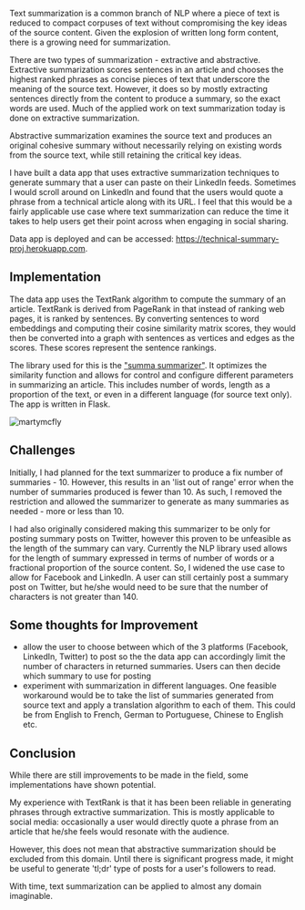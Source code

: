 Text summarization is a common branch of NLP where a piece of text is reduced to compact corpuses of text without compromising the key ideas of the source content. Given the explosion of written long form content, there is a growing need for summarization.

There are two types of summarization - extractive and abstractive. Extractive summarization scores sentences in an article and chooses the highest ranked phrases as concise pieces of text that underscore the meaning of the source text. However, it does so by mostly extracting sentences directly from the content to produce a summary, so the exact words are used. Much of the applied work on text summarization today is done on extractive summarization.

Abstractive summarization examines the source text and produces an original cohesive summary without necessarily relying on existing words from the source text, while still retaining the critical key ideas.

I have built a data app that uses extractive summarization techniques to generate summary that a user can paste on their LinkedIn feeds. Sometimes I would scroll around on LinkedIn and found that the users would quote a phrase from a technical article along with its URL. I feel that this would be a fairly applicable use case where text summarization can reduce the time it takes to help users get their point across when engaging in social sharing.

Data app is deployed and can be accessed: https://technical-summary-proj.herokuapp.com.

## Implementation

The data app uses the TextRank algorithm to compute the summary of an article. TextRank is derived from PageRank in that instead of ranking web pages, it is ranked by sentences. By converting sentences to word embeddings and computing their cosine similarity matrix scores, they would then be converted into a graph with sentences as vertices and edges as the scores. These scores represent the sentence rankings.

The library used for this is the ["summa summarizer"](https://github.com/summanlp/textrank). It optimizes the similarity function and allows for control and configure different parameters in summarizing an article. This includes number of words, length as a proportion of the text, or even in a different language (for source text only). The app is written in Flask.

![martymcfly](https://user-images.githubusercontent.com/3411100/86504589-260fe800-bd88-11ea-8693-e29e4909789a.png)

## Challenges

Initially, I had planned for the text summarizer to produce a fix number of summaries - 10. However, this results in an 'list out of range' error when the number of summaries produced is fewer than 10. As such, I removed the restriction and allowed the summarizer to generate as many summaries as needed - more or less than 10.

I had also originally considered making this summarizer to be only for posting summary posts on Twitter, however this proven to be unfeasible as the length of the summary can vary. Currently the NLP library used allows for the length of summary expressed in terms of number of words or a fractional proportion of the source content. So, I widened the use case to allow for Facebook and LinkedIn. A user can still certainly post a summary post on Twitter, but he/she would need to be sure that the number of characters is not greater than 140.

## Some thoughts for Improvement

- allow the user to choose between which of the 3 platforms (Facebook, LinkedIn, Twitter) to post so the the data app can accordingly limit the number of characters in returned summaries. Users can then decide which summary to use for posting
- experiment with summarization in different languages. One feasible workaround would be to take the list of summaries generated from source text and apply a translation algorithm to each of them. This could be from English to French, German to Portuguese, Chinese to English etc.

## Conclusion

While there are still improvements to be made in the field, some implementations have shown potential.

My experience with TextRank is that it has been been reliable in generating phrases through extractive summarization. This is mostly applicable to social media: occasionally a user would directly quote a phrase from an article that he/she feels would resonate with the audience. 

However, this does not mean that abstractive summarization should be excluded from this domain. Until there is significant progress made, it might be useful to generate 'tl;dr' type of posts for a user's followers to read.

With time, text summarization can be applied to almost any domain imaginable.
